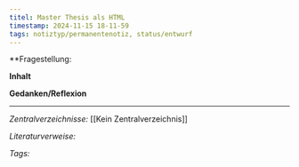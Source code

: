 ```yaml
---
titel: Master Thesis als HTML
timestamp: 2024-11-15 18-11-59
tags: notiztyp/permanentenotiz, status/entwurf
---
```

**Fragestellung:

**Inhalt**

**Gedanken/Reflexion**

---
*Zentralverzeichnisse:*
[[Kein Zentralverzeichnis]]

*Literaturverweise:*

*Tags:*
